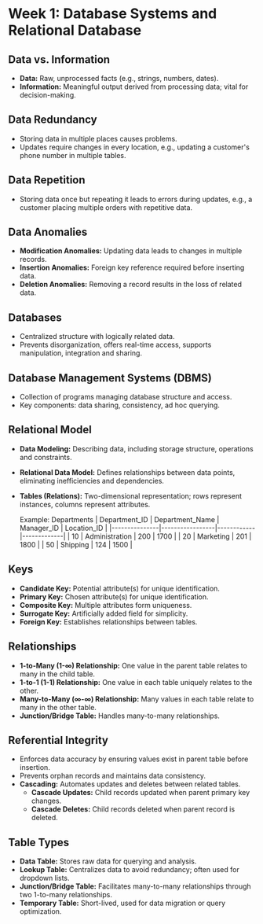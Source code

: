 # Week 1: Database Systems and Relational Database

## Data vs. Information
- **Data:** Raw, unprocessed facts (e.g., strings, numbers, dates).
- **Information:** Meaningful output derived from processing data; vital for decision-making.

## Data Redundancy
- Storing data in multiple places causes problems.
- Updates require changes in every location, e.g., updating a customer's phone number in multiple tables.

## Data Repetition
- Storing data once but repeating it leads to errors during updates, e.g., a customer placing multiple orders with repetitive data.

## Data Anomalies
- **Modification Anomalies:** Updating data leads to changes in multiple records.
- **Insertion Anomalies:** Foreign key reference required before inserting data.
- **Deletion Anomalies:** Removing a record results in the loss of related data.

## Databases
- Centralized structure with logically related data.
- Prevents disorganization, offers real-time access, supports manipulation, integration and sharing.

## Database Management Systems (DBMS)
- Collection of programs managing database structure and access.
- Key components: data sharing, consistency, ad hoc querying.

## Relational Model
- **Data Modeling:** Describing data, including storage structure, operations and constraints.
- **Relational Data Model:** Defines relationships between data points, eliminating inefficiencies and dependencies.
- **Tables (Relations):** Two-dimensional representation; rows represent instances, columns represent attributes.

  Example: Departments
  | Department_ID | Department_Name | Manager_ID | Location_ID |
  |---------------|-----------------|------------|-------------|
  | 10            | Administration  | 200        | 1700        |
  | 20            | Marketing       | 201        | 1800        |
  | 50            | Shipping        | 124        | 1500        |

## Keys
- **Candidate Key:** Potential attribute(s) for unique identification.
- **Primary Key:** Chosen attribute(s) for unique identification.
- **Composite Key:** Multiple attributes form uniqueness.
- **Surrogate Key:** Artificially added field for simplicity.
- **Foreign Key:** Establishes relationships between tables.

## Relationships
- **1-to-Many (1-∞) Relationship:** One value in the parent table relates to many in the child table.
- **1-to-1 (1-1) Relationship:** One value in each table uniquely relates to the other.
- **Many-to-Many (∞-∞) Relationship:** Many values in each table relate to many in the other table.
- **Junction/Bridge Table:** Handles many-to-many relationships.

## Referential Integrity
- Enforces data accuracy by ensuring values exist in parent table before insertion.
- Prevents orphan records and maintains data consistency.
- **Cascading:** Automates updates and deletes between related tables.
  - **Cascade Updates:** Child records updated when parent primary key changes.
  - **Cascade Deletes:** Child records deleted when parent record is deleted.

## Table Types
- **Data Table:** Stores raw data for querying and analysis.
- **Lookup Table:** Centralizes data to avoid redundancy; often used for dropdown lists.
- **Junction/Bridge Table:** Facilitates many-to-many relationships through two 1-to-many relationships.
- **Temporary Table:** Short-lived, used for data migration or query optimization.
